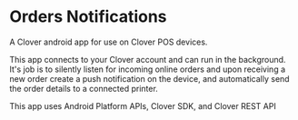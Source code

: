 # Orders Notifications

A Clover android app for use on Clover POS devices.

This app connects to your Clover account and can run in the background. It's job is to silently listen for incoming online orders and upon receiving a new order create a push notification on the device, and automatically send the order details to a connected printer.

This app uses Android Platform APIs, Clover SDK, and Clover REST API
